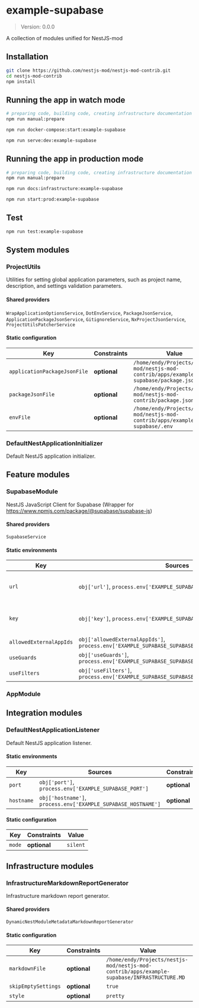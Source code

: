 # example-supabase
> Version: 0.0.0

A collection of modules unified for NestJS-mod
## Installation
```bash
git clone https://github.com/nestjs-mod/nestjs-mod-contrib.git
cd nestjs-mod-contrib
npm install
```
## Running the app in watch mode
```bash
# preparing code, building code, creating infrastructure documentation and all the files necessary to raise the infrastructure and running tests (generate, build, docs:infrastructure, test)
npm run manual:prepare

npm run docker-compose:start:example-supabase

npm run serve:dev:example-supabase
```
## Running the app in production mode
```bash
# preparing code, building code, creating infrastructure documentation and all the files necessary to raise the infrastructure and running tests (generate, build, docs:infrastructure, test)
npm run manual:prepare

npm run docs:infrastructure:example-supabase

npm run start:prod:example-supabase
```
## Test
```bash
npm run test:example-supabase
```
## System modules

### ProjectUtils
Utilities for setting global application parameters, such as project name, description, and settings validation parameters.

#### Shared providers
`WrapApplicationOptionsService`, `DotEnvService`, `PackageJsonService`, `ApplicationPackageJsonService`, `GitignoreService`, `NxProjectJsonService`, `ProjectUtilsPatcherService`

#### Static configuration

| Key    | Constraints | Value |
| ------ | ----------- | ----- |
|`applicationPackageJsonFile`|**optional**|```/home/endy/Projects/nestjs-mod/nestjs-mod-contrib/apps/example-supabase/package.json```|
|`packageJsonFile`|**optional**|```/home/endy/Projects/nestjs-mod/nestjs-mod-contrib/package.json```|
|`envFile`|**optional**|```/home/endy/Projects/nestjs-mod/nestjs-mod-contrib/apps/example-supabase/.env```|

### DefaultNestApplicationInitializer
Default NestJS application initializer.

## Feature modules

### SupabaseModule
NestJS JavaScript Client for Supabase (Wrapper for https://www.npmjs.com/package/@supabase/supabase-js)

#### Shared providers
`SupabaseService`

#### Static environments

| Key    | Sources | Constraints | Value |
| ------ | ------- | ----------- | ----- |
|`url`|`obj['url']`, `process.env['EXAMPLE_SUPABASE_SUPABASE_URL']`|**isNotEmpty** (url should not be empty)|```https://asuvykozhdurwmnfdhwj.supabase.co```|
|`key`|`obj['key']`, `process.env['EXAMPLE_SUPABASE_SUPABASE_KEY']`|**isNotEmpty** (key should not be empty)|```eyJhbGciOiJIUzI1NiIsInR5cCI6IkpXVCJ9.eyJpc3MiOiJzdXBhYmFzZSIsInJlZiI6ImFzdXZ5a296aGR1cndtbmZkaHdqIiwicm9sZSI6ImFub24iLCJpYXQiOjE3NDczMjQ1MTksImV4cCI6MjA2MjkwMDUxOX0.Xe0eHD_cNhiMGaKfwP53-_0XhZ09oaC5OKQ4gsPbwV0```|
|`allowedExternalAppIds`|`obj['allowedExternalAppIds']`, `process.env['EXAMPLE_SUPABASE_SUPABASE_ALLOWED_EXTERNAL_APP_IDS']`|**optional**|-|
|`useGuards`|`obj['useGuards']`, `process.env['EXAMPLE_SUPABASE_SUPABASE_USE_GUARDS']`|**optional**|```true```|
|`useFilters`|`obj['useFilters']`, `process.env['EXAMPLE_SUPABASE_SUPABASE_USE_FILTERS']`|**optional**|```true```|

### AppModule
## Integration modules

### DefaultNestApplicationListener
Default NestJS application listener.

#### Static environments

| Key    | Sources | Constraints | Value |
| ------ | ------- | ----------- | ----- |
|`port`|`obj['port']`, `process.env['EXAMPLE_SUPABASE_PORT']`|**optional**|```3000```|
|`hostname`|`obj['hostname']`, `process.env['EXAMPLE_SUPABASE_HOSTNAME']`|**optional**|-|

#### Static configuration

| Key    | Constraints | Value |
| ------ | ----------- | ----- |
|`mode`|**optional**|```silent```|

## Infrastructure modules

### InfrastructureMarkdownReportGenerator
Infrastructure markdown report generator.

#### Shared providers
`DynamicNestModuleMetadataMarkdownReportGenerator`

#### Static configuration

| Key    | Constraints | Value |
| ------ | ----------- | ----- |
|`markdownFile`|**optional**|```/home/endy/Projects/nestjs-mod/nestjs-mod-contrib/apps/example-supabase/INFRASTRUCTURE.MD```|
|`skipEmptySettings`|**optional**|```true```|
|`style`|**optional**|```pretty```|
